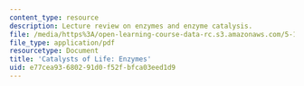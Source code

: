 ```yaml
---
content_type: resource
description: Lecture review on enzymes and enzyme catalysis.
file: /media/https%3A/open-learning-course-data-rc.s3.amazonaws.com/5-111-principles-of-chemical-science-fall-2008/e77cea93680291d0f52fbfca03eed1d9_bioex_lect35.pdf
file_type: application/pdf
resourcetype: Document
title: 'Catalysts of Life: Enzymes'
uid: e77cea93-6802-91d0-f52f-bfca03eed1d9
---
```

